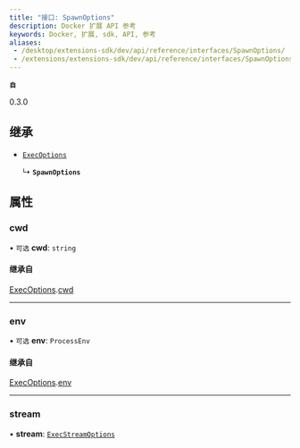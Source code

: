 ```yaml
---
title: "接口: SpawnOptions"
description: Docker 扩展 API 参考
keywords: Docker, 扩展, sdk, API, 参考
aliases:
 - /desktop/extensions-sdk/dev/api/reference/interfaces/SpawnOptions/
 - /extensions/extensions-sdk/dev/api/reference/interfaces/SpawnOptions/
---
```


**`自`**

0.3.0

## 继承

- [`ExecOptions`](ExecOptions.md)

  ↳ **`SpawnOptions`**

## 属性

### cwd

• `可选` **cwd**: `string`

#### 继承自

[ExecOptions](ExecOptions.md).[cwd](ExecOptions.md#cwd)

___

### env

• `可选` **env**: `ProcessEnv`

#### 继承自

[ExecOptions](ExecOptions.md).[env](ExecOptions.md#env)

___

### stream

• **stream**: [`ExecStreamOptions`](ExecStreamOptions.md)
